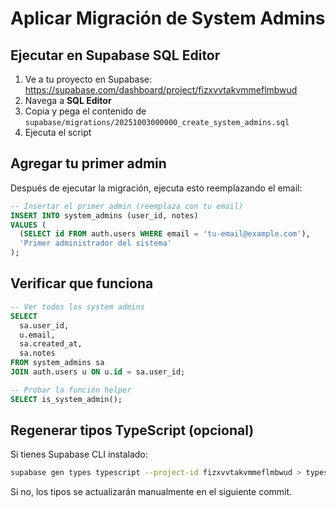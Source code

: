 # Aplicar Migración de System Admins

## Ejecutar en Supabase SQL Editor

1. Ve a tu proyecto en Supabase: https://supabase.com/dashboard/project/fizxvvtakvmmeflmbwud
2. Navega a **SQL Editor**
3. Copia y pega el contenido de `supabase/migrations/20251003000000_create_system_admins.sql`
4. Ejecuta el script

## Agregar tu primer admin

Después de ejecutar la migración, ejecuta esto reemplazando el email:

```sql
-- Insertar el primer admin (reemplaza con tu email)
INSERT INTO system_admins (user_id, notes) 
VALUES (
  (SELECT id FROM auth.users WHERE email = 'tu-email@example.com'),
  'Primer administrador del sistema'
);
```

## Verificar que funciona

```sql
-- Ver todos los system admins
SELECT 
  sa.user_id,
  u.email,
  sa.created_at,
  sa.notes
FROM system_admins sa
JOIN auth.users u ON u.id = sa.user_id;

-- Probar la función helper
SELECT is_system_admin();
```

## Regenerar tipos TypeScript (opcional)

Si tienes Supabase CLI instalado:

```bash
supabase gen types typescript --project-id fizxvvtakvmmeflmbwud > types/database.ts
```

Si no, los tipos se actualizarán manualmente en el siguiente commit.
